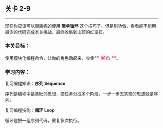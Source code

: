 ## 关卡 2-9

------
现在你应该可以很熟练的使用 **简单循环** 这个技巧了。但是别骄傲，看看能不能用最少的代码完成本关挑战，最终收集到山顶的红宝石。

### 本关目标：
使用模块化编程命令，让你的角色动起来，收集<font color=#DC143C size=3>** 宝石 **</font>。

### 学习内容：
复习编程知识：**序列 Sequence**

序列是编程中最基础的思想，把任务分成多个阶段，一步一步去实现的思想就是序列。

复习编程技能：**循环 Loop**

循环是把一组序列代码，重复多次执行。
